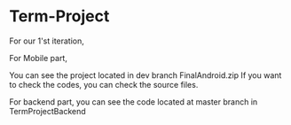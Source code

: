 # Term-Project

For our 1'st iteration,

For Mobile part,

You can see the project located in dev branch FinalAndroid.zip
If you want to check the codes, you can check the source files.

For backend part, you can see the code located at master branch in TermProjectBackend
